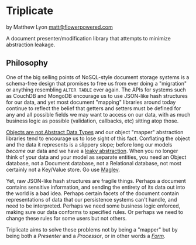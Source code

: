 # Triplicate

by Matthew Lyon <matt@flowerpowered.com>

A document presenter/modification library that attempts to minimize abstraction leakage.

## Philosophy

One of the big selling points of NoSQL-style document storage systems is a schema-free design that promises to free us from ever doing a "migration" or anything resembling `ALTER TABLE` ever again. The APIs for systems such as CouchDB and MongoDB encourage us to use JSON-like hash structures for our data, and yet most document "mapping" libraries around today continue to reflect the belief that getters and setters must be defined for any and all possible fields we may want to access on our data, with as much business logic as possible (validation, callbacks, etc) sitting atop those.

[Objects are not Abstract Data Types](http://stuartsierra.com/2009/12/14/objects-are-not-adts) and our object "mapper" abstraction libraries tend to encourage us to lose sight of this fact. Conflating the object and the data it represents is a slippery slope; before long our models _become_ our data and we have a [leaky abstraction](http://www.joelonsoftware.com/articles/LeakyAbstractions.html). When you no longer think of your data and your model as separate entities, you need an Object database, not a Document database, not a Relational database, not most certainly not a Key/Value store. Go use [Maglev](http://ruby.gemstone.com/).

Yet, raw JSON-like hash structures are fragile things. Perhaps a document contains sensitive information, and sending the entirety of its data out into the world is a bad idea. Perhaps certain facets of the document contain representations of data that our persistence systems can't handle, and need to be interpreted. Perhaps we need some business logic enforced, making sure our data conforms to specified rules. Or perhaps we need to change these rules for some users but not others.

Triplicate aims to solve these problems not by being a "mapper" but by being both a _Presenter_ and a _Processor_, or in other words a [_Form_](http://en.wikipedia.org/wiki/Form_\(document\)).